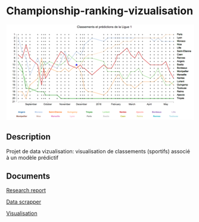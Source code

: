# Championship-ranking-vizualisation

<p align="center">
  <img src="https://github.com/satacroteam/Championship-ranking-vizualisation/blob/master/image.png"/>
</p>

## Description
Projet de data vizualisation: visualisation de classements (sportifs) associé à un modèle prédictif 

## Documents
[Research report](https://github.com/satacroteam/Championship-ranking-vizualisation/blob/master/Article.pdf)

[Data scrapper](https://github.com/satacroteam/Championship-ranking-vizualisation/blob/master/Projet_Dataviz.py)

[Visualisation](https://satacroteam.github.io/Championship-ranking-vizualisation/index.html)
